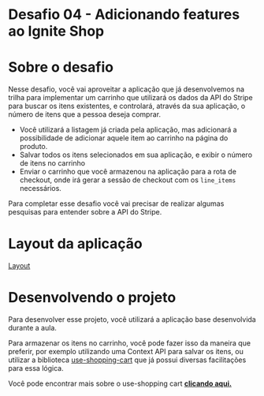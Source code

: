 # Desafio 04 - Adicionando features ao Ignite Shop

# Sobre o desafio

Nesse desafio, você vai aproveitar a aplicação que já desenvolvemos na trilha para implementar um carrinho que utilizará os dados da API do Stripe para buscar os itens existentes, e controlará, através da sua aplicação, o número de itens que a pessoa deseja comprar.

- Você utilizará a listagem já criada pela aplicação, mas adicionará a possibilidade de adicionar aquele item ao carrinho na página do produto.
- Salvar todos os itens selecionados em sua aplicação, e exibir o número de itens no carrinho
- Enviar o carrinho que você armazenou na aplicação para a rota de checkout, onde irá gerar a sessão de checkout com os ``line_items`` necessários.

Para completar esse desafio você vai  precisar de realizar algumas pesquisas para entender sobre a API do Stripe.

# Layout da aplicação

[Layout](https://www.figma.com/file/FxlDRKOmznBbTH8DsTgnZU/Ignite-Shop-2.0/duplicate)

# Desenvolvendo o projeto

Para desenvolver esse projeto, você utilizará a aplicação base desenvolvida durante a aula.

Para armazenar os itens no carrinho, você pode fazer isso da maneira que preferir, por exemplo utilizando uma Context API para salvar os itens, ou utilizar a biblioteca [use-shopping-cart](https://www.npmjs.com/package/use-shopping-cart) que já possui diversas facilitações para essa lógica.

Você pode encontrar mais sobre o use-shopping cart [**clicando aqui.**](https://useshoppingcart.com/docs/welcome/getting-started-serverless)